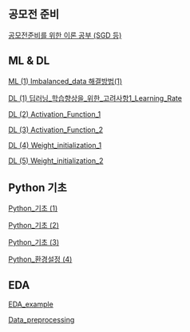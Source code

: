 ## 공모전 준비 
[공모전준비를 위한 이론 공부 (SGD 등)][link]

[link]: Torch,_SGD,_Dataset_class이론.ipynb


## ML & DL
[ML (1) Imbalanced_data 해결방법(1)][link1]

[link1]: Imbalanced_data해결방법(1)_SMOTE.ipynb

[DL (1) 딥러닝_학습향상을_위한_고려사항1_Learning_Rate][link2]

[link2]: 딥러닝_학습향상을_위한_고려사항1_Learning_Rate.ipynb

[DL (2) Activation_Function_1][link3]

[link3]: Activation_Function.ipynb

[DL (3) Activation_Function_2][link4]

[link4]: Activation_Function_2.ipynb

[DL (4) Weight_initialization_1][link5]

[link5]: Weight_initialization_1.ipynb

[DL (5) Weight_initialization_2][link6]

[link6]: Weight_initialization_2.ipynb



## Python 기초
[Python_기초 (1)][link7]

[link7]: Python기초__list.ipynb

[Python_기초 (2)][link8]

[link8]: python기초__dictionary.ipynb

[Python_기초 (3)][link9]

[link9]: python_기초__while_문.ipynb

[Python_환경설정 (4)][link10]

[link10]: TIL/library_watermark.ipynb



## EDA
[EDA_example][link10]

[link10]: TIL/EDA/EDA_example.ipynb

[Data_preprocessing][link11]

[link11]: Heart_Attack_Analysis.ipynb





